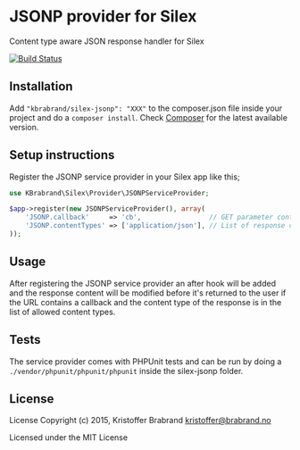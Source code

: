JSONP provider for Silex
===========
Content type aware JSON response handler for Silex

[![Build Status](https://travis-ci.org/kbrabrand/silex-jsonp.svg?branch=master)](https://travis-ci.org/kbrabrand/silex-jsonp)

## Installation
Add `"kbrabrand/silex-jsonp": "XXX"` to the composer.json file inside your project and do a `composer install`. Check [Composer][1] for the latest available version.

## Setup instructions
Register the JSONP service provider in your Silex app like this;

```php
use KBrabrand\Silex\Provider\JSONPServiceProvider;

$app->register(new JSONPServiceProvider(), array(
    'JSONP.callback'     => 'cb',                 // GET parameter containing the callback method name (optional)
    'JSONP.contentTypes' => ['application/json'], // List of response content types to use with JSONP (optional)
));
```

## Usage
After registering the JSONP service provider an after hook will be added and the response content will be modified before it's returned to the user if the URL contains a callback and the content type of the response is in the list of allowed content types.

## Tests
The service provider comes with PHPUnit tests and can be run by doing a `./vendor/phpunit/phpunit/phpunit` inside the silex-jsonp folder.

## License
License
Copyright (c) 2015, Kristoffer Brabrand kristoffer@brabrand.no

Licensed under the MIT License

[1]: http://packagist.org/packages/kbrabrand/silex-jsonp
